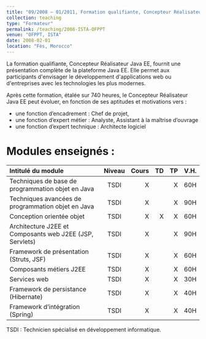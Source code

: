 ```yaml
---
title: "09/2008 – 01/2011, Formation qualifiante, Concepteur Réalisateur Java EE"
collection: teaching
type: "Formateur"
permalink: /teaching/2008-ISTA-OFPPT
venue: "OFPPT, ISTA"
date: 2008-02-01
location: "Fès, Morocco"
---
```


La formation qualifiante, Concepteur Réalisateur Java EE, fournit une présentation complète de la plateforme Java EE. Elle permet aux participants d'envisager le développement d'applications web ou d'entreprises avec les technologies les plus modernes.

Après cette formation, étalée sur 740 heures, le Concepteur Réalisateur Java EE peut évoluer, en fonction de ses aptitudes et motivations vers :

  * une fonction d’encadrement : Chef de projet,
  * une fonction d’expert métier : Analyste, Assistant à la maîtrise d’ouvrage
  * une fonction d’expert technique : Architecte logiciel  

Modules enseignés :
======

| Intitulé du module | Niveau | Cours | TD | TP | V.H. |
|:--------|:-------:|--------:|--------:|--------:|--------:|
| Techniques de base de programmation objet en Java | TSDI | X |  | X | 60H |
| Techniques avancées de programmation objet en Java | TSDI | X |  | X | 90H |
| Conception orientée objet | TSDI | X | X | X | 60H |
| Architecture J2EE et Composants web J2EE (JSP, Servlets) | TSDI | X |  | X | 90H |
| Framework de présentation (Struts, JSF) | TSDI | X |  | X | 60H |
| Composants métiers J2EE | TSDI | X |  | X | 60H |
| Services web | TSDI | X |  | X | 30H |
| Framework de persistance (Hibernate) | TSDI | X |  | X | 40H |
| Framework d’intégration (Spring) | TSDI | X |  | X | 40H |

TSDI : Technicien spécialisé en développement informatique.
